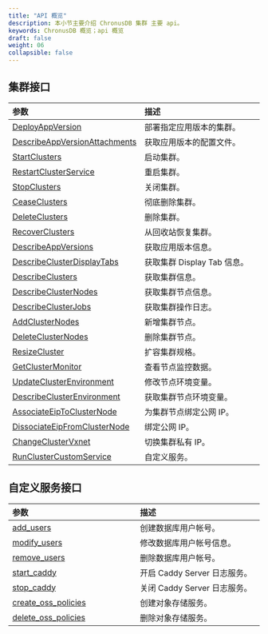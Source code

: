 ```yaml
---
title: "API 概览"
description: 本小节主要介绍 ChronusDB 集群 主要 api。 
keywords: ChronusDB 概览；api 概览
draft: false
weight: 06
collapsible: false
---
```




## 集群接口

|<span style="display:inline-block;width:240px">参数</span> |<span style="display:inline-block;width:320px">描述</span>|
| :--- |  :--- | 
| [DeployAppVersion](../cluster/deploy_app_version)    |  部署指定应用版本的集群。       |
| [DescribeAppVersionAttachments](../cluster/describe_app_version_attachments)    |  获取应用版本的配置文件。       |
| [StartClusters](../cluster/start_clusters)    |  启动集群。       |
| [RestartClusterService](../cluster/restart_cluster_service)    |  重启集群。       |
| [StopClusters](../cluster/stop_clusters)    |  关闭集群。       |
| [CeaseClusters](../cluster/cease_clusters)    |  彻底删除集群。       |
| [DeleteClusters](../cluster/delete_clusters)    |  删除集群。       |
| [RecoverClusters](../cluster/recover_clusters)    |  从回收站恢复集群。       |
| [DescribeAppVersions](../cluster/describe_app_versions)    |  获取应用版本信息。       |
| [DescribeClusterDisplayTabs](../cluster/describe_cluster_display_tabs)    |  获取集群 Display Tab 信息。       |
| [DescribeClusters](../cluster/describe_clusters)    |  获取集群信息。       |
| [DescribeClusterNodes](../cluster/describe_cluster_nodes)    |  获取集群节点信息。       |
| [DescribeClusterJobs](../cluster/describe_cluster_jobs)    |  获取集群操作日志。       |
| [AddClusterNodes](../cluster/add_cluster_nodes)    |  新增集群节点。       |
| [DeleteClusterNodes](../cluster/delete_cluster_nodes)    |  删除集群节点。       |
| [ResizeCluster](../cluster/resize_cluster)    |  扩容集群规格。       |
| [GetClusterMonitor](../cluster/get_cluster_monitor)    |  查看节点监控数据。       |
| [UpdateClusterEnvironment](../cluster/update_cluster_env)    |  修改节点环境变量。       |
| [DescribeClusterEnvironment](../cluster/describe_cluster_env)    |  获取集群节点环境变量。       |
| [AssociateEipToClusterNode](../cluster/associate_eip_to_cluster_node)    |  为集群节点绑定公网 IP。       |
| [DissociateEipFromClusterNode](../cluster/dissociate_eip_from_cluster_node)    |  绑定公网 IP。       |
| [ChangeClusterVxnet](../cluster/change_cluster_vxnet)    |  切换集群私有 IP。       |
| [RunClusterCustomService](../cluster/custom_service)    |  自定义服务。       |


## 自定义服务接口

|<span style="display:inline-block;width:240px">参数</span> |<span style="display:inline-block;width:320px">描述</span>|
| :--- |  :--- | 
| [add_users](../cluster_service/add_user)    | 创建数据库用户帐号。       |
| [modify_users](../cluster_service/modify_user)    | 修改数据库用户帐号信息。       |
| [remove_users](../cluster_service/delete_user)    |  删除数据库用户帐号。       |
| [start_caddy](../cluster_service/enable_log_server)    |  开启 Caddy Server 日志服务。       |
| [stop_caddy](../cluster_service/disable_log_server)    |  关闭 Caddy Server 日志服务。       |
| [create_oss_policies](../cluster_service/create_oss_policies)    |  创建对象存储服务。       |
| [delete_oss_policies](../cluster_service/delete_oss_policies)    |  删除对象存储服务。        |
